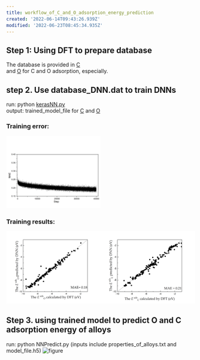 ```yaml
---
title: workflow_of_C_and_O_adsorption_energy_prediction
created: '2022-06-14T09:43:26.939Z'
modified: '2022-06-23T08:45:34.935Z'
---
```


## Step 1: Using DFT to prepare database  
The database is provided in [C](./database_C.dat)  
and [O](./database_O.dat) for C and O adsorption, especially.  
  
## step 2. Use database_DNN.dat to train DNNs
run: python [kerasNN.py](https://github.com/kechangming/DL-accelerated-catalysis-design/blob/main/kerasNN.py)   
output: trained_model_file for [C](https://github.com/kechangming/DL-accelerated-catalysis-design/blob/main/model_file_C.h5) and [O](https://github.com/kechangming/DL-accelerated-catalysis-design/blob/main/model_file_O.h5) 
### Training error:
<img src="./error_in_training.png" width="50%"> </span>
### Training results:
<p> <img src="./validation_of_O.png" width="50%"><img src="./validation_of_C.png" width="50%"> </p>

## Step 3. using trained model to predict O and C adsorption energy of alloys
run: python NNPredict.py (inputs include properties_of_alloys.txt and model_file.h5)
![figure]()

